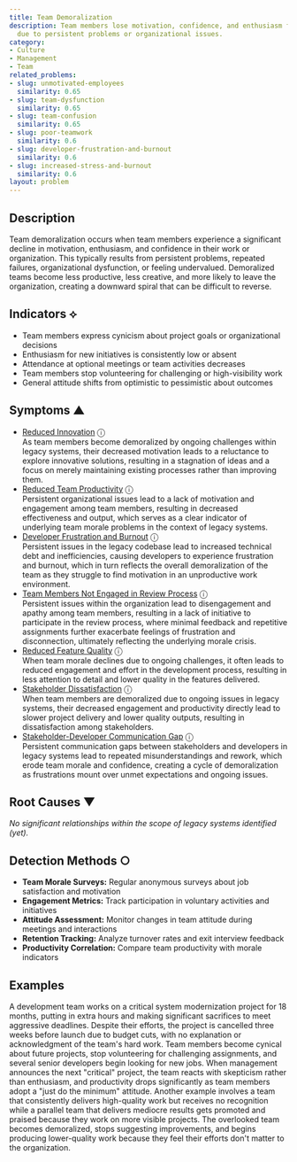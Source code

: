```yaml
---
title: Team Demoralization
description: Team members lose motivation, confidence, and enthusiasm for their work
  due to persistent problems or organizational issues.
category:
- Culture
- Management
- Team
related_problems:
- slug: unmotivated-employees
  similarity: 0.65
- slug: team-dysfunction
  similarity: 0.65
- slug: team-confusion
  similarity: 0.65
- slug: poor-teamwork
  similarity: 0.6
- slug: developer-frustration-and-burnout
  similarity: 0.6
- slug: increased-stress-and-burnout
  similarity: 0.6
layout: problem
---
```


## Description

Team demoralization occurs when team members experience a significant decline in motivation, enthusiasm, and confidence in their work or organization. This typically results from persistent problems, repeated failures, organizational dysfunction, or feeling undervalued. Demoralized teams become less productive, less creative, and more likely to leave the organization, creating a downward spiral that can be difficult to reverse.

## Indicators ⟡

- Team members express cynicism about project goals or organizational decisions
- Enthusiasm for new initiatives is consistently low or absent
- Attendance at optional meetings or team activities decreases
- Team members stop volunteering for challenging or high-visibility work
- General attitude shifts from optimistic to pessimistic about outcomes

## Symptoms ▲
- [Reduced Innovation](reduced-innovation.md) <span class="info-tooltip" title="Confidence: 0.479, Strength: 0.830">ⓘ</span>
<br/>  As team members become demoralized by ongoing challenges within legacy systems, their decreased motivation leads to a reluctance to explore innovative solutions, resulting in a stagnation of ideas and a focus on merely maintaining existing processes rather than improving them.
- [Reduced Team Productivity](reduced-team-productivity.md) <span class="info-tooltip" title="Confidence: 0.455, Strength: 0.882">ⓘ</span>
<br/>  Persistent organizational issues lead to a lack of motivation and engagement among team members, resulting in decreased effectiveness and output, which serves as a clear indicator of underlying team morale problems in the context of legacy systems.
- [Developer Frustration and Burnout](developer-frustration-and-burnout.md) <span class="info-tooltip" title="Confidence: 0.447, Strength: 0.684">ⓘ</span>
<br/>  Persistent issues in the legacy codebase lead to increased technical debt and inefficiencies, causing developers to experience frustration and burnout, which in turn reflects the overall demoralization of the team as they struggle to find motivation in an unproductive work environment.
- [Team Members Not Engaged in Review Process](team-members-not-engaged-in-review-process.md) <span class="info-tooltip" title="Confidence: 0.427, Strength: 0.823">ⓘ</span>
<br/>  Persistent issues within the organization lead to disengagement and apathy among team members, resulting in a lack of initiative to participate in the review process, where minimal feedback and repetitive assignments further exacerbate feelings of frustration and disconnection, ultimately reflecting the underlying morale crisis.
- [Reduced Feature Quality](reduced-feature-quality.md) <span class="info-tooltip" title="Confidence: 0.399, Strength: 0.862">ⓘ</span>
<br/>  When team morale declines due to ongoing challenges, it often leads to reduced engagement and effort in the development process, resulting in less attention to detail and lower quality in the features delivered.
- [Stakeholder Dissatisfaction](stakeholder-dissatisfaction.md) <span class="info-tooltip" title="Confidence: 0.348, Strength: 0.789">ⓘ</span>
<br/>  When team members are demoralized due to ongoing issues in legacy systems, their decreased engagement and productivity directly lead to slower project delivery and lower quality outputs, resulting in dissatisfaction among stakeholders.
- [Stakeholder-Developer Communication Gap](stakeholder-developer-communication-gap.md) <span class="info-tooltip" title="Confidence: 0.346, Strength: 0.729">ⓘ</span>
<br/>  Persistent communication gaps between stakeholders and developers in legacy systems lead to repeated misunderstandings and rework, which erode team morale and confidence, creating a cycle of demoralization as frustrations mount over unmet expectations and ongoing issues.

## Root Causes ▼

*No significant relationships within the scope of legacy systems identified (yet).*

## Detection Methods ○

- **Team Morale Surveys:** Regular anonymous surveys about job satisfaction and motivation
- **Engagement Metrics:** Track participation in voluntary activities and initiatives
- **Attitude Assessment:** Monitor changes in team attitude during meetings and interactions
- **Retention Tracking:** Analyze turnover rates and exit interview feedback
- **Productivity Correlation:** Compare team productivity with morale indicators

## Examples

A development team works on a critical system modernization project for 18 months, putting in extra hours and making significant sacrifices to meet aggressive deadlines. Despite their efforts, the project is cancelled three weeks before launch due to budget cuts, with no explanation or acknowledgment of the team's hard work. Team members become cynical about future projects, stop volunteering for challenging assignments, and several senior developers begin looking for new jobs. When management announces the next "critical" project, the team reacts with skepticism rather than enthusiasm, and productivity drops significantly as team members adopt a "just do the minimum" attitude. Another example involves a team that consistently delivers high-quality work but receives no recognition while a parallel team that delivers mediocre results gets promoted and praised because they work on more visible projects. The overlooked team becomes demoralized, stops suggesting improvements, and begins producing lower-quality work because they feel their efforts don't matter to the organization.

